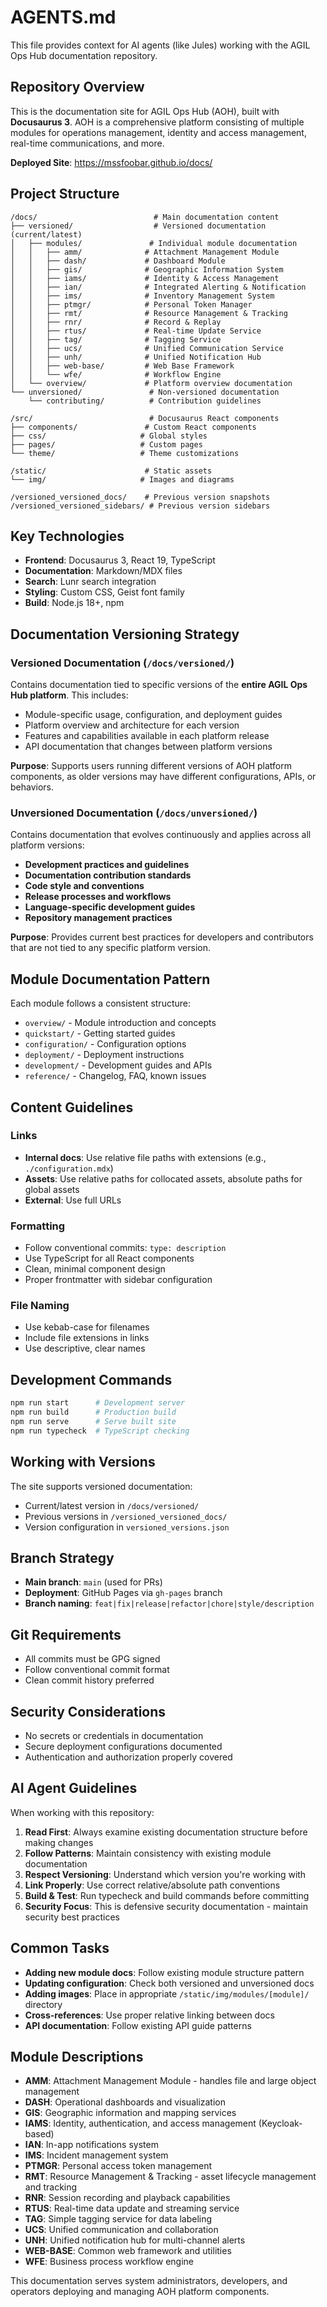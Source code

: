 # AGENTS.md

This file provides context for AI agents (like Jules) working with the AGIL Ops Hub documentation repository.

## Repository Overview

This is the documentation site for AGIL Ops Hub (AOH), built with **Docusaurus 3**. AOH is a comprehensive platform consisting of multiple modules for operations management, identity and access management, real-time communications, and more.

**Deployed Site**: https://mssfoobar.github.io/docs/

## Project Structure

```
/docs/                          # Main documentation content
├── versioned/                  # Versioned documentation (current/latest)
│   ├── modules/               # Individual module documentation
│   │   ├── amm/              # Attachment Management Module
│   │   ├── dash/             # Dashboard Module
│   │   ├── gis/              # Geographic Information System
│   │   ├── iams/             # Identity & Access Management
│   │   ├── ian/              # Integrated Alerting & Notification
│   │   ├── ims/              # Inventory Management System
│   │   ├── ptmgr/            # Personal Token Manager
│   │   ├── rmt/              # Resource Management & Tracking
│   │   ├── rnr/              # Record & Replay
│   │   ├── rtus/             # Real-time Update Service
│   │   ├── tag/              # Tagging Service
│   │   ├── ucs/              # Unified Communication Service
│   │   ├── unh/              # Unified Notification Hub
│   │   ├── web-base/         # Web Base Framework
│   │   └── wfe/              # Workflow Engine
│   └── overview/             # Platform overview documentation
└── unversioned/               # Non-versioned documentation
    └── contributing/          # Contribution guidelines

/src/                          # Docusaurus React components
├── components/               # Custom React components
├── css/                     # Global styles
├── pages/                   # Custom pages
└── theme/                   # Theme customizations

/static/                      # Static assets
└── img/                     # Images and diagrams

/versioned_versioned_docs/    # Previous version snapshots
/versioned_versioned_sidebars/ # Previous version sidebars
```

## Key Technologies

-   **Frontend**: Docusaurus 3, React 19, TypeScript
-   **Documentation**: Markdown/MDX files
-   **Search**: Lunr search integration
-   **Styling**: Custom CSS, Geist font family
-   **Build**: Node.js 18+, npm

## Documentation Versioning Strategy

### Versioned Documentation (`/docs/versioned/`)

Contains documentation tied to specific versions of the **entire AGIL Ops Hub platform**. This includes:

-   Module-specific usage, configuration, and deployment guides
-   Platform overview and architecture for each version
-   Features and capabilities available in each platform release
-   API documentation that changes between platform versions

**Purpose**: Supports users running different versions of AOH platform components, as older versions may have different configurations, APIs, or behaviors.

### Unversioned Documentation (`/docs/unversioned/`)

Contains documentation that evolves continuously and applies across all platform versions:

-   **Development practices and guidelines**
-   **Documentation contribution standards**
-   **Code style and conventions**
-   **Release processes and workflows**
-   **Language-specific development guides**
-   **Repository management practices**

**Purpose**: Provides current best practices for developers and contributors that are not tied to any specific platform version.

## Module Documentation Pattern

Each module follows a consistent structure:

-   `overview/` - Module introduction and concepts
-   `quickstart/` - Getting started guides
-   `configuration/` - Configuration options
-   `deployment/` - Deployment instructions
-   `development/` - Development guides and APIs
-   `reference/` - Changelog, FAQ, known issues

## Content Guidelines

### Links

-   **Internal docs**: Use relative file paths with extensions (e.g., `./configuration.mdx`)
-   **Assets**: Use relative paths for collocated assets, absolute paths for global assets
-   **External**: Use full URLs

### Formatting

-   Follow conventional commits: `type: description`
-   Use TypeScript for all React components
-   Clean, minimal component design
-   Proper frontmatter with sidebar configuration

### File Naming

-   Use kebab-case for filenames
-   Include file extensions in links
-   Use descriptive, clear names

## Development Commands

```bash
npm run start      # Development server
npm run build      # Production build
npm run serve      # Serve built site
npm run typecheck  # TypeScript checking
```

## Working with Versions

The site supports versioned documentation:

-   Current/latest version in `/docs/versioned/`
-   Previous versions in `/versioned_versioned_docs/`
-   Version configuration in `versioned_versions.json`

## Branch Strategy

-   **Main branch**: `main` (used for PRs)
-   **Deployment**: GitHub Pages via `gh-pages` branch
-   **Branch naming**: `feat|fix|release|refactor|chore|style/description`

## Git Requirements

-   All commits must be GPG signed
-   Follow conventional commit format
-   Clean commit history preferred

## Security Considerations

-   No secrets or credentials in documentation
-   Secure deployment configurations documented
-   Authentication and authorization properly covered

## AI Agent Guidelines

When working with this repository:

1. **Read First**: Always examine existing documentation structure before making changes
2. **Follow Patterns**: Maintain consistency with existing module documentation
3. **Respect Versioning**: Understand which version you're working with
4. **Link Properly**: Use correct relative/absolute path conventions
5. **Build & Test**: Run typecheck and build commands before committing
6. **Security Focus**: This is defensive security documentation - maintain security best practices

## Common Tasks

-   **Adding new module docs**: Follow existing module structure pattern
-   **Updating configuration**: Check both versioned and unversioned docs
-   **Adding images**: Place in appropriate `/static/img/modules/[module]/` directory
-   **Cross-references**: Use proper relative linking between docs
-   **API documentation**: Follow existing API guide patterns

## Module Descriptions

-   **AMM**: Attachment Management Module - handles file and large object management
-   **DASH**: Operational dashboards and visualization
-   **GIS**: Geographic information and mapping services
-   **IAMS**: Identity, authentication, and access management (Keycloak-based)
-   **IAN**: In-app notifications system
-   **IMS**: Incident management system
-   **PTMGR**: Personal access token management
-   **RMT**: Resource Management & Tracking - asset lifecycle management and tracking
-   **RNR**: Session recording and playback capabilities
-   **RTUS**: Real-time data update and streaming service
-   **TAG**: Simple tagging service for data labeling
-   **UCS**: Unified communication and collaboration
-   **UNH**: Unified notification hub for multi-channel alerts
-   **WEB-BASE**: Common web framework and utilities
-   **WFE**: Business process workflow engine

This documentation serves system administrators, developers, and operators deploying and managing AOH platform components.
